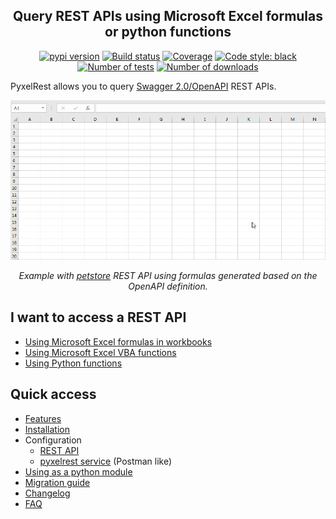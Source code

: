 <h2 align="center">Query REST APIs using Microsoft Excel formulas or python functions</h2>

<p align="center">
<a href="https://pypi.org/project/pyxelrest/"><img alt="pypi version" src="https://img.shields.io/pypi/v/pyxelrest"></a>
<a href="https://github.com/Colin-b/pyxelrest/actions"><img alt="Build status" src="https://github.com/Colin-b/pyxelrest/workflows/Release/badge.svg"></a>
<a href="https://github.com/Colin-b/pyxelrest/actions"><img alt="Coverage" src="https://img.shields.io/badge/coverage-90%25-orange"></a>
<a href="https://github.com/psf/black"><img alt="Code style: black" src="https://img.shields.io/badge/code%20style-black-000000.svg"></a>
<a href="https://github.com/Colin-b/pyxelrest/actions"><img alt="Number of tests" src="https://img.shields.io/badge/tests-302 passed-blue"></a>
<a href="https://pypi.org/project/pyxelrest/"><img alt="Number of downloads" src="https://img.shields.io/pypi/dm/pyxelrest"></a>
</p>

PyxelRest allows you to query [Swagger 2.0/OpenAPI](https://www.openapis.org) REST APIs.

<p align="center">
  <img src="https://raw.githubusercontent.com/Colin-b/pyxelrest/develop/resources/doc/dynamic_array_formula.gif" alt='Using dynamic array formulas to query petstore REST API'>
</p>
<p align="center"><em>Example with <a href="https://petstore.swagger.io/#/">petstore</a> REST API using formulas generated based on the OpenAPI definition.</em></p>

## I want to access a REST API

* [Using Microsoft Excel formulas in workbooks](/docs/use_cases/access_via_excel_workbook.md)
* [Using Microsoft Excel VBA functions](/docs/use_cases/access_via_excel_vba.md)
* [Using Python functions](/docs/use_cases/access_via_python.md)

## Quick access

* [Features](/docs/features.md)
* [Installation](/docs/installation/installer.md)
* Configuration
  * [REST API](/docs/configuration/rest_api_using_addin.md)
  * [pyxelrest service](/docs/configuration/pyxelrest_service.md) (Postman like)
* [Using as a python module](/docs/python_module.md)
* [Migration guide](/docs/migration_guide.md)
* [Changelog](CHANGELOG.md)
* [FAQ](/docs/faq.md)

[Microsoft Excel]: https://products.office.com/en-us/excel
